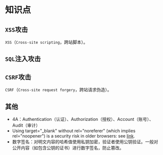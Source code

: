 # 知识点

## `XSS`攻击

`XSS`（`Cross-site scripting`，跨站脚本）。

## `SQL`注入攻击

## `CSRF`攻击

`CSRF`（`Cross-site request forgery`，跨站请求伪造）。

## 其他

- 4A：Authentication（认证）、Authorization（授权）、Account（账号）、Audit（审计）
- Using target="_blank" without rel="noreferer" (which implies rel="noopener") is a security risk in older browsers: see [link](https://mathiasbynens.github.io/rel-noopener/).
- 数字签名：对明文内容的哈希值使用私钥加密，验证者使用公钥验证。一般对公开内容（如包含公钥的证书）进行数字签名，防止篡改。
